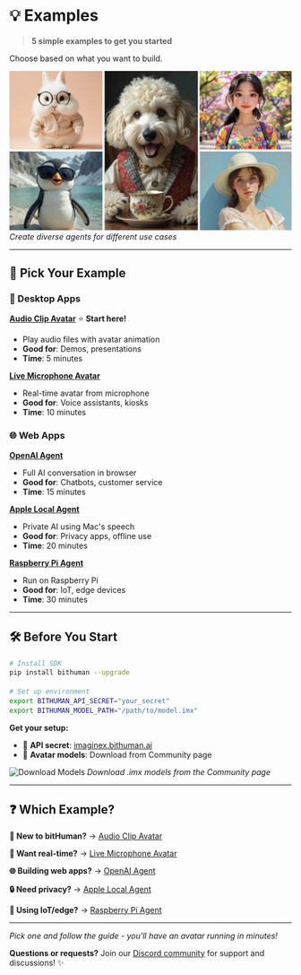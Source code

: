 # 💡 Examples

> **5 simple examples to get you started**

Choose based on what you want to build.

![Example Agent Variety](../assets/images/example-agent-images.jpg)
*Create diverse agents for different use cases*

---

## 🚀 Pick Your Example

### **🎵 Desktop Apps**

**[Audio Clip Avatar](examples/avatar-with-audio-clip.md)** ⭐ **Start here!**
- Play audio files with avatar animation
- **Good for**: Demos, presentations
- **Time**: 5 minutes

**[Live Microphone Avatar](examples/avatar-with-microphone.md)**
- Real-time avatar from microphone
- **Good for**: Voice assistants, kiosks
- **Time**: 10 minutes

### **🌐 Web Apps**

**[OpenAI Agent](examples/livekit-openai-agent.md)**
- Full AI conversation in browser
- **Good for**: Chatbots, customer service
- **Time**: 15 minutes

**[Apple Local Agent](examples/livekit-apple-local.md)**
- Private AI using Mac's speech
- **Good for**: Privacy apps, offline use
- **Time**: 20 minutes

**[Raspberry Pi Agent](examples/livekit-raspberry-pi.md)**
- Run on Raspberry Pi
- **Good for**: IoT, edge devices
- **Time**: 30 minutes

---

## 🛠️ Before You Start

```bash
# Install SDK
pip install bithuman --upgrade

# Set up environment
export BITHUMAN_API_SECRET="your_secret"
export BITHUMAN_MODEL_PATH="/path/to/model.imx"
```

**Get your setup:**
- 🔑 **API secret**: [imaginex.bithuman.ai](https://imaginex.bithuman.ai)
- 🤖 **Avatar models**: Download from Community page

![Download Models](../assets/images/image-download-model.png)
*Download .imx models from the Community page*

---

## ❓ Which Example?

**👋 New to bitHuman?** → [Audio Clip Avatar](examples/avatar-with-audio-clip.md)

**🎤 Want real-time?** → [Live Microphone Avatar](examples/avatar-with-microphone.md)

**🌐 Building web apps?** → [OpenAI Agent](examples/livekit-openai-agent.md)

**🔒 Need privacy?** → [Apple Local Agent](examples/livekit-apple-local.md)

**🤖 Using IoT/edge?** → [Raspberry Pi Agent](examples/livekit-raspberry-pi.md)

---

*Pick one and follow the guide - you'll have an avatar running in minutes!*

**Questions or requests?** Join our [Discord community](https://discord.gg/ES953n7bPA) for support and discussions! ✨ 